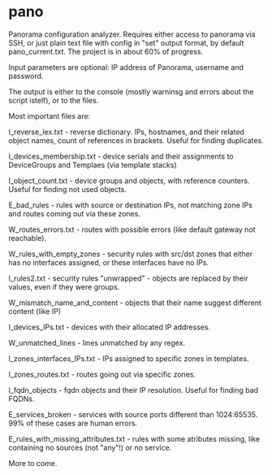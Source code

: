 # pano
Panorama configuration analyzer. Requires either access to panorama via SSH, or just plain text file with config in "set" output format, by default pano_current.txt. The project is in about 60% of progress. 

Input parameters are optional: IP address of Panorama, username and password. 

The output is either to the console (mostly warninsg and errors about the script istelf), or to the files. 

Most important files are: 

I_reverse_lex.txt - reverse dictionary. IPs, hostnames, and their related object names, count of references in brackets. Useful for finding duplicates. 

I_devices_membership.txt - device serials and their assignments to DeviceGroups and Templaes (via template stacks)

I_object_count.txt - device groups and objects, with reference counters. Useful for finding not used objects. 

E_bad_rules - rules with source or destination IPs, not matching zone IPs and routes coming out via these zones. 

W_routes_errors.txt - routes with possible errors (like default gateway not reachable). 

W_rules_with_empty_zones - security rules with src/dst zones that either has no interfaces assigned, or these interfaces have no IPs. 

I_rules2.txt - security rules "unwrapped" - objects are replaced by their values, even if they were groups. 

W_mismatch_name_and_content - objects that their name suggest different content (like IP)

I_devices_IPs.txt - devices with their allocated IP addresses. 

W_unmatched_lines - lines unmatched by any regex. 

I_zones_interfaces_IPs.txt - IPs assigned to specific zones in templates. 

I_zones_routes.txt - routes going out via specific zones. 

I_fqdn_objects - fqdn objects and their IP resolution. Useful for finding bad FQDNs. 

E_services_broken - services with source ports different than 1024:65535. 99% of these cases are human errors. 

E_rules_with_missing_attributes.txt - rules with some atributes missing, like containing no sources (not "any"!) or no service. 


More to come. 
